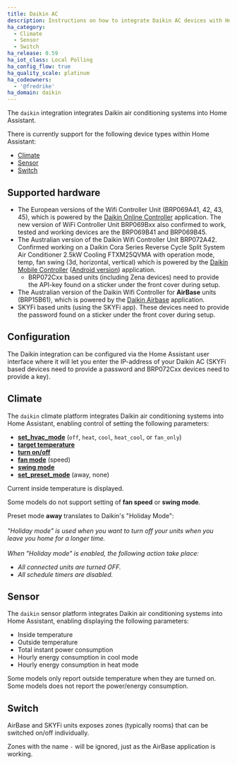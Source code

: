 ```yaml
---
title: Daikin AC
description: Instructions on how to integrate Daikin AC devices with Home Assistant.
ha_category:
  - Climate
  - Sensor
  - Switch
ha_release: 0.59
ha_iot_class: Local Polling
ha_config_flow: true
ha_quality_scale: platinum
ha_codeowners:
  - '@fredrike'
ha_domain: daikin
---
```


The `daikin` integration integrates Daikin air conditioning systems into Home Assistant.

There is currently support for the following device types within Home Assistant:

- [Climate](#climate)
- [Sensor](#sensor)
- [Switch](#switch)

## Supported hardware

- The European versions of the Wifi Controller Unit (BRP069A41, 42, 43, 45), which is powered by the [Daikin Online Controller](https://play.google.com/store/apps/details?id=eu.daikin.remoapp) application. The new version of WiFi Controller Unit BRP069Bxx also confirmed to work, tested and working devices are the BRP069B41 and BRP069B45.
- The Australian version of the Daikin Wifi Controller Unit BRP072A42. Confirmed working on a Daikin Cora Series Reverse Cycle Split System Air Conditioner 2.5kW Cooling FTXM25QVMA with operation mode, temp, fan swing (3d, horizontal, vertical) which is powered by the [Daikin Mobile Controller](https://itunes.apple.com/au/app/daikin-mobile-controller/id917168708?mt=8) ([Android version](https://play.google.com/store/apps/details?id=eu.daikin.remoapp)) application.
  - BRP072Cxx based units (including Zena devices) need to provide the API-key found on a sticker under the front cover during setup.
- The Australian version of the Daikin Wifi Controller for **AirBase** units (BRP15B61), which is powered by the [Daikin Airbase](https://play.google.com/store/apps/details?id=au.com.daikin.airbase) application.
- SKYFi based units (using the SKYFi app). These devices need to provide the password found on a sticker under the front cover during setup.


## Configuration

The Daikin integration can be configured via the Home Assistant user interface where it will let you enter the IP-address of your Daikin AC (SKYFi based devices need to provide a password and BRP072Cxx devices need to provide a key).


## Climate

The `daikin` climate platform integrates Daikin air conditioning systems into Home Assistant, enabling control of setting the following parameters:

- [**set_hvac_mode**](/integrations/climate/#service-climateset_hvac_mode) (`off`, `heat`, `cool`, `heat_cool`, or `fan_only`)
- [**target temperature**](/integrations/climate#service-climateset_temperature)
- [**turn on/off**](/integrations/climate#service-climateturn_on)
- [**fan mode**](/integrations/climate#service-climateset_fan_mode) (speed)
- [**swing mode**](/integrations/climate#service-climateset_swing_mode)
- [**set_preset_mode**](/integrations/climate#service-climateset_preset_mode) (away, none)

Current inside temperature is displayed.

<div class='note'>
  
Some models do not support setting of **fan speed** or **swing mode**.
  
</div>

<div class='note'>

Preset mode **away** translates to Daikin's "Holiday Mode":<br/>
<br>
_"Holiday mode" is used when you want to turn off your units when you leave you home for a longer time._<br>
<br>
_When "Holiday mode" is enabled, the following action take place:_
 - _All connected units are turned OFF._
 - _All schedule timers are disabled._

</div>

## Sensor

The `daikin` sensor platform integrates Daikin air conditioning systems into Home Assistant, enabling displaying the following parameters:

- Inside temperature
- Outside temperature
- Total instant power consumption
- Hourly energy consumption in cool mode
- Hourly energy consumption in heat mode

<div class='note'>
Some models only report outside temperature when they are turned on.
</div>

<div class='note'>
Some models does not report the power/energy consumption.
</div>

## Switch

AirBase and SKYFi units exposes zones (typically rooms) that can be switched on/off individually.

<div class='note'>

Zones with the name `-` will be ignored, just as the AirBase application is working.

</div>
